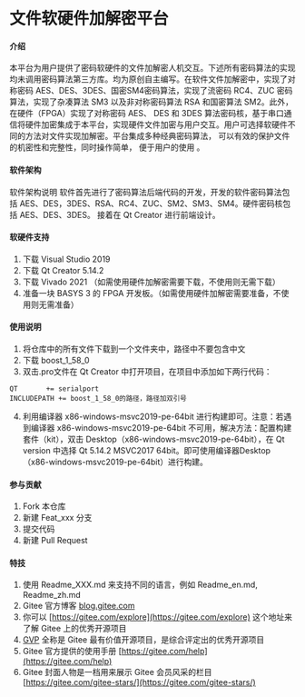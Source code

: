 # 文件软硬件加解密平台

#### 介绍
本平台为用户提供了密码软硬件的文件加解密人机交互。下述所有密码算法的实现均未调用密码算法第三方库。均为原创自主编写。在软件文件加解密中，实现了对称密码 AES、DES、3DES、国密SM4密码算法，实现了流密码 RC4、ZUC 密码算法，实现了杂凑算法 SM3 以及非对称密码算法 RSA 和国密算法 SM2。此外，在硬件（FPGA）实现了对称密码 AES、
DES 和 3DES 算法密码核，基于串口通信将硬件加密集成于本平台，实现硬件文件加密与用户交互。用户可选择软硬件不同的方法对文件实现加解密。平台集成多种经典密码算法， 可以有效的保护文件的机密性和完整性，同时操作简单， 便于用户的使用 。

#### 软件架构
软件架构说明
软件首先进行了密码算法后端代码的开发，开发的软件密码算法包括 AES、DES，3DES、RSA、RC4、ZUC、SM2、SM3、SM4。硬件密码核包括 AES、DES、3DES。
接着在 Qt Creator 进行前端设计。


#### 软硬件支持

1.  下载 Visual Studio 2019
2.  下载 Qt Creator 5.14.2
3.  下载 Vivado 2021 （如需使用硬件加解密需要下载，不使用则无需下载）
4.  准备一块 BASYS 3 的 FPGA 开发板。（如需使用硬件加解密需要准备，不使用则无需准备）

#### 使用说明

1.  将仓库中的所有文件下载到一个文件夹中，路径中不要包含中文
2.  下载 boost_1_58_0
3.  双击.pro文件在 Qt Creator 中打开项目，在项目中添加如下两行代码：

```
QT       += serialport
INCLUDEPATH += boost_1_58_0的路径，路径加双引号
```
4. 利用编译器 x86-windows-msvc2019-pe-64bit 进行构建即可。注意：若遇到编译器 x86-windows-msvc2019-pe-64bit 不可用，解决方法：配置构建套件（kit），双击 Desktop（x86-windows-msvc2019-pe-64bit），在 Qt version 中选择 Qt 5.14.2 MSVC2017 64bit。即可使用编译器Desktop（x86-windows-msvc2019-pe-64bit）进行构建。

#### 参与贡献

1.  Fork 本仓库
2.  新建 Feat_xxx 分支
3.  提交代码
4.  新建 Pull Request


#### 特技

1.  使用 Readme\_XXX.md 来支持不同的语言，例如 Readme\_en.md, Readme\_zh.md
2.  Gitee 官方博客 [blog.gitee.com](https://blog.gitee.com)
3.  你可以 [https://gitee.com/explore](https://gitee.com/explore) 这个地址来了解 Gitee 上的优秀开源项目
4.  [GVP](https://gitee.com/gvp) 全称是 Gitee 最有价值开源项目，是综合评定出的优秀开源项目
5.  Gitee 官方提供的使用手册 [https://gitee.com/help](https://gitee.com/help)
6.  Gitee 封面人物是一档用来展示 Gitee 会员风采的栏目 [https://gitee.com/gitee-stars/](https://gitee.com/gitee-stars/)
